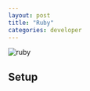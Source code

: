 ```yaml
---
layout: post
title: "Ruby"
categories: developer
---
```


![ruby](https://www.ruby-lang.org/images/header-ruby-logo.png)

## Setup
